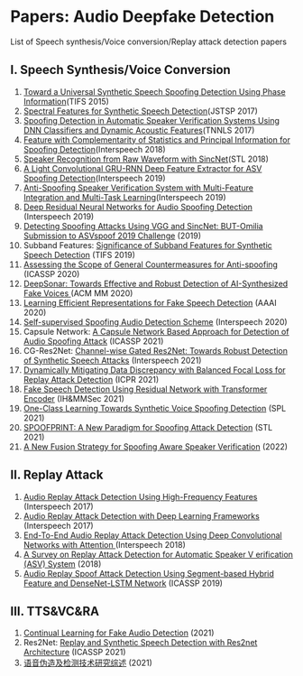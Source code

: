 # Papers: Audio Deepfake Detection

 List of Speech synthesis/Voice conversion/Replay attack detection papers

## Ⅰ. Speech Synthesis/Voice Conversion

1. [Toward a Universal Synthetic Speech Spoofing Detection Using Phase Information](https://ieeexplore.ieee.org/document/7029029)(TIFS 2015)
2. [Spectral Features for Synthetic Speech Detection](https://ieeexplore.ieee.org/abstract/document/7882691)(JSTSP 2017)
3. [Spoofing Detection in Automatic Speaker Verification Systems Using DNN Classifiers and Dynamic Acoustic Features](https://ieeexplore.ieee.org/document/8128906)(TNNLS 2017)
4. [Feature with Complementarity of Statistics and Principal Information for Spoofing Detection](https://oar.a-star.edu.sg/storage/g/gzk7y76wen/feature-with-complementarity-of-statistics-and-principal-information-for-spoofing-detection-interspeech2018.pdf)(Interspeech 2018)
5. [Speaker Recognition from Raw Waveform with SincNet](https://arxiv.org/abs/1808.00158v3)(STL 2018)
6. [A Light Convolutional GRU-RNN Deep Feature Extractor for ASV Spoofing Detection](https://www.isca-speech.org/archive/interspeech_2019/gomezalanis19_interspeech.html)(Interspeech 2019)
7. [Anti-Spoofing Speaker Verification System with Multi-Feature Integration and Multi-Task Learning](https://www.isca-speech.org/archive/pdfs/interspeech_2019/li19c_interspeech.pdf)(Interspeech 2019)
8. [Deep Residual Neural Networks for Audio Spoofing Detection](https://www.isca-speech.org/archive/interspeech_2019/alzantot19_interspeech.html) (Interspeech 2019)
9. [Detecting Spoofing Attacks Using VGG and SincNet: BUT-Omilia Submission to ASVspoof 2019 Challenge](https://arxiv.org/abs/1907.12908) (2019)
10. Subband Features: [Significance of Subband Features for Synthetic Speech Detection](https://ieeexplore.ieee.org/document/8917601) (TIFS 2019)
11. [Assessing the Scope of General Countermeasures for Anti-spoofing](https://ieeexplore.ieee.org/document/9053086) (ICASSP 2020)
12. [DeepSonar: Towards Effective and Robust Detection of AI-Synthesized Fake Voices ](https://arxiv.org/abs/2005.13770v3) (ACM MM 2020)
13. [Learning Efficient Representations for Fake Speech Detection](https://ojs.aaai.org/index.php/AAAI/article/view/6044) (AAAI 2020)
14. [Self-supervised Spoofing Audio Detection Scheme](http://www.interspeech2020.org/uploadfile/pdf/Thu-SS-2-5-3.pdf) (Interspeech 2020)
15. Capsule Network: [A Capsule Network Based Approach for Detection of Audio Spoofing Attack](https://ieeexplore.ieee.org/abstract/document/9414670) (ICASSP 2021)
16. CG-Res2Net: [Channel-wise Gated Res2Net: Towards Robust Detection of Synthetic Speech Attacks](https://www.isca-speech.org/archive/pdfs/interspeech_2021/li21o_interspeech.pdf) (Interspeech 2021)
17. [Dynamically Mitigating Data Discrepancy with Balanced Focal Loss for Replay Attack Detection](https://arxiv.org/abs/2006.14563) (ICPR 2021)
18. [Fake Speech Detection Using Residual Network with Transformer Encoder](https://dl.acm.org/doi/10.1145/3437880.3460408) (IH&MMSec 2021)
19. [One-Class Learning Towards Synthetic Voice Spoofing Detection](https://ieeexplore.ieee.org/document/9417604) (SPL 2021)
20. [SPOOFPRINT: A New Paradigm for Spoofing Attack Detection](https://www.isca-speech.org/archive/odyssey_2020/chen20_odyssey.html) (STL 2021)
22. [A New Fusion Strategy for Spoofing Aware Speaker Verification](https://arxiv.org/abs/2202.05253v1) (2022)

## Ⅱ. Replay Attack

1. [Audio Replay Attack Detection Using High-Frequency Features](https://www.isca-speech.org/archive_v0/Interspeech_2017/abstracts/0776.html) (Interspeech 2017)
2. [Audio Replay Attack Detection with Deep Learning Frameworks](https://www.isca-speech.org/archive_v0/Interspeech_2017/abstracts/0360.html) (Interspeech 2017)
3. [End-To-End Audio Replay Attack Detection Using Deep Convolutional Networks with Attention ](https://www.isca-speech.org/archive/interspeech_2018/tom18_interspeech.html) (Interspeech 2018)
4. [A Survey on Replay Attack Detection for Automatic Speaker V erification (ASV) System](https://ieeexplore.ieee.org/document/8659666) (2018)
5. [Audio Replay Spoof Attack Detection Using Segment-based Hybrid Feature and DenseNet-LSTM Network](https://ieeexplore.ieee.org/abstract/document/8682573) (ICASSP 2019)

## Ⅲ. TTS&VC&RA

1. [Continual Learning for Fake Audio Detection](https://arxiv.org/abs/2104.07286) (2021)
2. Res2Net: [Replay and Synthetic Speech Detection with Res2net Architecture](https://arxiv.org/abs/2010.15006) (ICASSP 2021)
3. [语音伪造及检测技术研究综述](http://www.signal.org.cn/CN/abstract/abstract21215.shtml) (2021)

